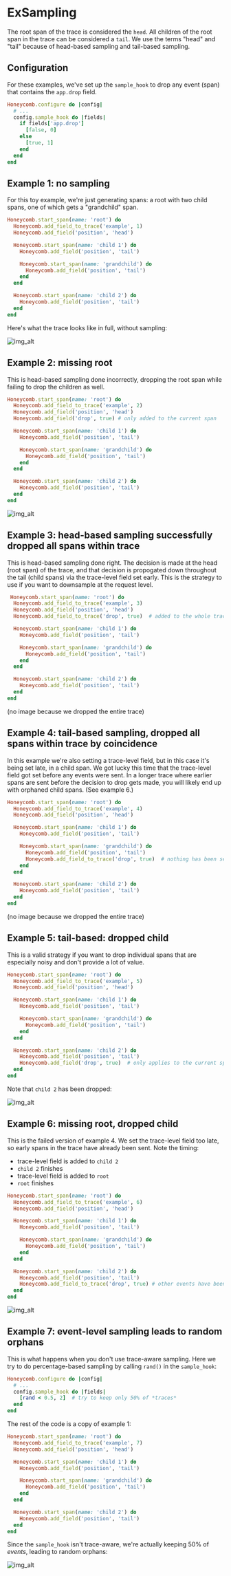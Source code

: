 # ExSampling

The root span of the trace is considered the `head`. All children of the root span in the trace can be considered a `tail`. We use the terms "head" and "tail" because of head-based sampling and tail-based sampling.

## Configuration

For these examples, we've set up the `sample_hook` to drop any event (span) that contains the `app.drop` field.

```ruby
Honeycomb.configure do |config|
  # ...
  config.sample_hook do |fields|
    if fields['app.drop']
      [false, 0]
    else
      [true, 1]
    end
  end
end
```

## Example 1: no sampling

For this toy example, we're just generating spans: a root with two child spans, one of which gets a "grandchild" span.

```ruby
Honeycomb.start_span(name: 'root') do
  Honeycomb.add_field_to_trace('example', 1)
  Honeycomb.add_field('position', 'head')

  Honeycomb.start_span(name: 'child 1') do
    Honeycomb.add_field('position', 'tail')

    Honeycomb.start_span(name: 'grandchild') do
      Honeycomb.add_field('position', 'tail')
    end
  end

  Honeycomb.start_span(name: 'child 2') do
    Honeycomb.add_field('position', 'tail')
  end
end
```

Here's what the trace looks like in full, without sampling:

![img_alt](https://p-81fa8j.b1.n0.cdn.getcloudapp.com/items/o0uvd4Xo/exsampling_1.png)

## Example 2: missing root

This is head-based sampling done incorrectly, dropping the root span while failing to drop the children as well.

```ruby
Honeycomb.start_span(name: 'root') do
  Honeycomb.add_field_to_trace('example', 2)
  Honeycomb.add_field('position', 'head')
  Honeycomb.add_field('drop', true) # only added to the current span

  Honeycomb.start_span(name: 'child 1') do
    Honeycomb.add_field('position', 'tail')

    Honeycomb.start_span(name: 'grandchild') do
      Honeycomb.add_field('position', 'tail')
    end
  end

  Honeycomb.start_span(name: 'child 2') do
    Honeycomb.add_field('position', 'tail')
  end
end
```

![img_alt](https://p-81fa8j.b1.n0.cdn.getcloudapp.com/items/GGuogX7A/exsampling_2.png)

## Example 3: head-based sampling successfully dropped all spans within trace

This is head-based sampling done right.
The decision is made at the head (root span) of the trace, and that decision is propogated down throughout the tail (child spans) via the trace-level field set early.
This is the strategy to use if you want to downsample at the request level.

```ruby
 Honeycomb.start_span(name: 'root') do
  Honeycomb.add_field_to_trace('example', 3)
  Honeycomb.add_field('position', 'head')
  Honeycomb.add_field_to_trace('drop', true)  # added to the whole trace

  Honeycomb.start_span(name: 'child 1') do
    Honeycomb.add_field('position', 'tail')

    Honeycomb.start_span(name: 'grandchild') do
      Honeycomb.add_field('position', 'tail')
    end
  end

  Honeycomb.start_span(name: 'child 2') do
    Honeycomb.add_field('position', 'tail')
  end
end
```

(no image because we dropped the entire trace)

## Example 4: tail-based sampling, dropped all spans within trace by coincidence

In this example we're also setting a trace-level field, but in this case it's being set late, in a child span.
We got lucky this time that the trace-level field got set before any events were sent.
In a longer trace where earlier spans are sent before the decision to drop gets made, you will likely end up with orphaned child spans. (See example 6.)

```ruby
Honeycomb.start_span(name: 'root') do
  Honeycomb.add_field_to_trace('example', 4)
  Honeycomb.add_field('position', 'head')

  Honeycomb.start_span(name: 'child 1') do
    Honeycomb.add_field('position', 'tail')

    Honeycomb.start_span(name: 'grandchild') do
      Honeycomb.add_field('position', 'tail')
      Honeycomb.add_field_to_trace('drop', true)  # nothing has been sent yet
    end
  end

  Honeycomb.start_span(name: 'child 2') do
    Honeycomb.add_field('position', 'tail')
  end
end
```

(no image because we dropped the entire trace)

## Example 5: tail-based: dropped child

This is a valid strategy if you want to drop individual spans that are especially noisy and don't provide a lot of value.

```ruby
Honeycomb.start_span(name: 'root') do
  Honeycomb.add_field_to_trace('example', 5)
  Honeycomb.add_field('position', 'head')

  Honeycomb.start_span(name: 'child 1') do
    Honeycomb.add_field('position', 'tail')

    Honeycomb.start_span(name: 'grandchild') do
      Honeycomb.add_field('position', 'tail')
    end
  end

  Honeycomb.start_span(name: 'child 2') do
    Honeycomb.add_field('position', 'tail')
    Honeycomb.add_field('drop', true)  # only applies to the current span
  end
end
```

Note that `child 2` has been dropped:

![img_alt](https://p-81fa8j.b1.n0.cdn.getcloudapp.com/items/geuwGkB4/exsampling_5.png)

## Example 6: missing root, dropped child

This is the failed version of example 4.
We set the trace-level field too late, so early spans in the trace have already been sent. 
Note the timing:

- trace-level field is added to `child 2`
- `child 2` finishes
- trace-level field is added to `root`
- `root` finishes

```ruby
Honeycomb.start_span(name: 'root') do
  Honeycomb.add_field_to_trace('example', 6)
  Honeycomb.add_field('position', 'head')

  Honeycomb.start_span(name: 'child 1') do
    Honeycomb.add_field('position', 'tail')

    Honeycomb.start_span(name: 'grandchild') do
      Honeycomb.add_field('position', 'tail')
    end
  end

  Honeycomb.start_span(name: 'child 2') do
    Honeycomb.add_field('position', 'tail')
    Honeycomb.add_field_to_trace('drop', true) # other events have been sent
  end
end
```

![img_alt](https://p-81fa8j.b1.n0.cdn.getcloudapp.com/items/04uYjoRD/exsampling_6.png)

## Example 7: event-level sampling leads to random orphans

This is what happens when you don't use trace-aware sampling.
Here we try to do percentage-based sampling by calling `rand()` in the `sample_hook`:

```ruby
Honeycomb.configure do |config|
  # ...
  config.sample_hook do |fields|
    [rand < 0.5, 2]  # try to keep only 50% of *traces*
  end
end
```

The rest of the code is a copy of example 1:

```ruby
Honeycomb.start_span(name: 'root') do
  Honeycomb.add_field_to_trace('example', 7)
  Honeycomb.add_field('position', 'head')

  Honeycomb.start_span(name: 'child 1') do
    Honeycomb.add_field('position', 'tail')

    Honeycomb.start_span(name: 'grandchild') do
      Honeycomb.add_field('position', 'tail')
    end
  end

  Honeycomb.start_span(name: 'child 2') do
    Honeycomb.add_field('position', 'tail')
  end
end
```

Since the `sample_hook` isn't trace-aware, we're actually keeping 50% of *events*, leading to random orphans:

![img_alt](https://p-81fa8j.b1.n0.cdn.getcloudapp.com/items/Wnubv18d/exsampling_7.png)
